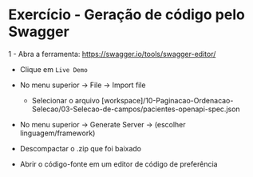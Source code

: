 # Exercício - Geração de código pelo Swagger

1 - Abra a ferramenta:
https://swagger.io/tools/swagger-editor/

- Clique em `Live Demo`

- No menu superior -> File -> Import file
    - Selecionar o arquivo [workspace]/10-Paginacao-Ordenacao-Selecao/03-Selecao-de-campos/pacientes-openapi-spec.json

- No menu superior -> Generate Server -> (escolher linguagem/framework)

- Descompactar o .zip que foi baixado 

- Abrir o código-fonte em um editor de código de preferência